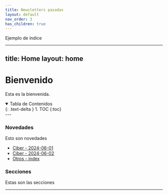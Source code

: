 ```yaml
---
title: Newsletters pasadas
layout: default
nav_order: 3
has_children: true
---
```


Ejemplo de índice

---
title: Home
layout: home
---

# Bienvenido

Esta es la bienvenida.

<details open markdown="block">
  <summary>Tabla de Contenidos</summary>
  {: .text-delta }
1. TOC
{:toc}
</details>
---

### Novedades

Esto son novedades

- [Ciber - 2024-06-01](ciber/2024-06-01/)
- [Ciber - 2024-06-02](ciber/2024-06-02/)
- [Otros - index](otros/index/)



### Secciones

Estas son las secciones

---

